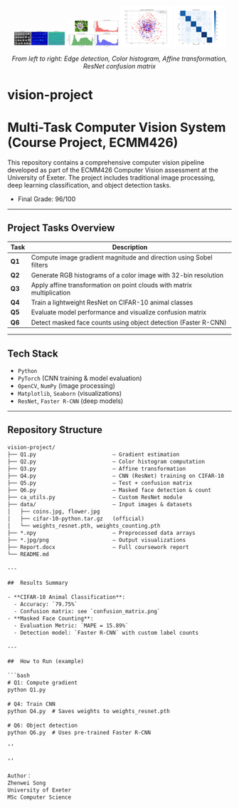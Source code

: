 <p align="center">
  <img src="gradient_visualization.jpg" width="23%" />
  <img src="color_histograms.jpg" width="23%" />
  <img src="transformation_visualization.jpg" width="23%" />
  <img src="confusion_matrix.png" width="23%" />
</p>

<p align="center">
  <em>
    From left to right: Edge detection, Color histogram, Affine transformation, ResNet confusion matrix
  </em>
</p>


# vision-project
# Multi-Task Computer Vision System (Course Project, ECMM426)

This repository contains a comprehensive computer vision pipeline developed as part of the ECMM426 Computer Vision assessment at the University of Exeter. The project includes traditional image processing, deep learning classification, and object detection tasks.

* Final Grade: 96/100

---

##  Project Tasks Overview

| Task | Description |
|------|-------------|
| **Q1** | Compute image gradient magnitude and direction using Sobel filters |
| **Q2** | Generate RGB histograms of a color image with 32-bin resolution |
| **Q3** | Apply affine transformation on point clouds with matrix multiplication |
| **Q4** | Train a lightweight ResNet on CIFAR-10 animal classes |
| **Q5** | Evaluate model performance and visualize confusion matrix |
| **Q6** | Detect masked face counts using object detection (Faster R-CNN) |

---

##  Tech Stack

- `Python`
- `PyTorch` (CNN training & model evaluation)
- `OpenCV`, `NumPy` (image processing)
- `Matplotlib`, `Seaborn` (visualizations)
- `ResNet`, `Faster R-CNN` (deep models)

---

##  Repository Structure

```text
vision-project/
├── Q1.py                        – Gradient estimation
├── Q2.py                        – Color histogram computation
├── Q3.py                        – Affine transformation
├── Q4.py                        – CNN (ResNet) training on CIFAR-10
├── Q5.py                        – Test + confusion matrix
├── Q6.py                        – Masked face detection & count
├── ca_utils.py                  – Custom ResNet module
├── data/                        – Input images & datasets
│   ├── coins.jpg, flower.jpg
│   ├── cifar-10-python.tar.gz   (official)
│   └── weights_resnet.pth, weights_counting.pth
├── *.npy                        – Preprocessed data arrays
├── *.jpg/png                    – Output visualizations
├── Report.docx                  – Full coursework report
└── README.md

---

##  Results Summary

- **CIFAR-10 Animal Classification**:
  - Accuracy: `79.75%`
  - Confusion matrix: see `confusion_matrix.png`
- **Masked Face Counting**:
  - Evaluation Metric: `MAPE = 15.89%`
  - Detection model: `Faster R-CNN` with custom label counts

---

##  How to Run (example)

```bash
# Q1: Compute gradient
python Q1.py

# Q4: Train CNN
python Q4.py  # Saves weights to weights_resnet.pth

# Q6: Object detection
python Q6.py  # Uses pre-trained Faster R-CNN

‘’

‘’

Author：
Zhenwei Song
University of Exeter
MSc Computer Science 
